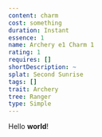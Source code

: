 ```yaml
---
content: charm
cost: something
duration: Instant
essence: 1
name: Archery e1 Charm 1
rating: 1
requires: []
shortDescription: ~
splat: Second Sunrise
tags: []
trait: Archery
tree: Ranger
type: Simple
---
```


Hello **world**!
